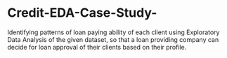 # Credit-EDA-Case-Study-
Identifying patterns of loan paying ability of each client using Exploratory Data Analysis of the given dataset, so that a loan providing company can decide for loan approval of their clients based on their profile.
